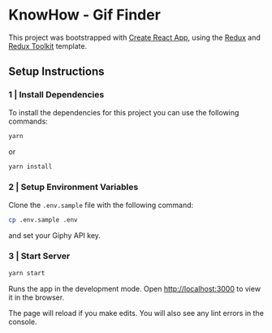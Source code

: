 # KnowHow - Gif Finder

This project was bootstrapped with [Create React App](https://github.com/facebook/create-react-app), using the [Redux](https://redux.js.org/) and [Redux Toolkit](https://redux-toolkit.js.org/) template.

## Setup Instructions

### **1 | Install Dependencies**

To install the dependencies for this project you can use the following commands:

``` bash
yarn
```

or

``` bash
yarn install
```

### **2 | Setup Environment Variables**

Clone the `.env.sample` file with the following command:

``` bash
cp .env.sample .env
```

and set your Giphy API key.

### **3 | Start Server**

``` bash
yarn start
```

Runs the app in the development mode. Open [http://localhost:3000](http://localhost:3000) to view it in the browser.

The page will reload if you make edits. You will also see any lint errors in the console.
